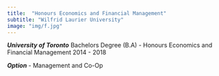 ```yaml
---
title:  "Honours Economics and Financial Management"
subtitle: "Wilfrid Laurier University"
image: "img/f.jpg"
---
```




___University of Toronto___
Bachelors Degree (B.A) - Honours Economics and Financial Management
2014 - 2018

___Option___ - Management and Co-Op

